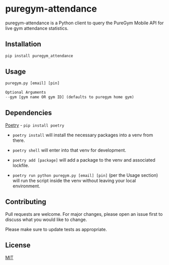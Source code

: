 # puregym-attendance

puregym-attendance is a Python client to query the PureGym Mobile API for live gym attendance statistics.

## Installation

```python
pip install puregym_attendance
```

## Usage

```python
puregym.py [email] [pin]

Optional Arguments
--gym [gym name OR gym ID] (defaults to puregym home gym)
```

## Dependencies

[Poetry](https://python-poetry.org/docs/basic-usage/) - `pip install poetry`

  - `poetry install` will install the necessary packages into a venv from there.

  - `poetry shell` will enter into that venv for development.
  
  - `poetry add [package]` will add a package to the venv and associated lockfile.

  - `poetry run python puregym.py [email] [pin]` (per the Usage section) will run the script inside the venv without leaving your local environment.

## Contributing

Pull requests are welcome. For major changes, please open an issue first to discuss what you would like to change.

Please make sure to update tests as appropriate.

## License

[MIT](https://choosealicense.com/licenses/mit/)
